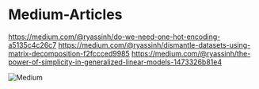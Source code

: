 # Medium-Articles
https://medium.com/@ryassinh/do-we-need-one-hot-encoding-a5135c4c26c7
https://medium.com/@ryassinh/dismantle-datasets-using-matrix-decomposition-f2fccced9985
https://medium.com/@ryassinh/the-power-of-simplicity-in-generalized-linear-models-1473326b81e4

![Medium](https://findingtom.com/images/uploads/what-is-medium-com/article-image-00.jpeg)

